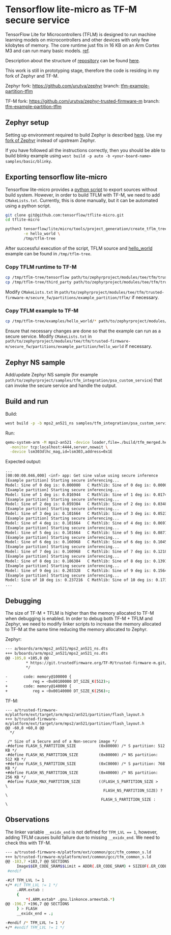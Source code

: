 # Tensorflow lite-micro as TF-M secure service

TensorFlow Lite for Microcontrollers (TFLM) is designed to run machine learning models on microcontrollers and other devices with only few kilobytes of memory. The core runtime just fits in 16 KB on an Arm Cortex M3 and can run many basic models. [ref](https://www.tensorflow.org/lite/microcontrollers).

Description about the structure of [repository](https://github.com/tensorflow/tflite-micro/tree/main/tensorflow/lite/micro) can be found [here](https://www.tensorflow.org/lite/microcontrollers/library).

This work is still in prototyping stage, therefore the code is residing in my fork of Zephyr and TF-M.

Zephyr fork: https://github.com/urutva/zephyr
branch: [tfm-example-partition-tflm](https://github.com/urutva/zephyr/tree/tfm-example-partition-tflm)

TF-M fork: https://github.com/urutva/zephyr-trusted-firmware-m
branch: [tfm-example-partition-tflm](https://github.com/urutva/zephyr-trusted-firmware-m/tree/tfm-example-partition-tflm)

## Zephyr setup
Setting up environment required to build Zephyr is described [here](https://docs.zephyrproject.org/latest/getting_started/index.html). Use my [fork of Zephyr](https://github.com/urutva/zephyr/tree/tfm-example-partition-tflm) instead of upstream Zephyr.

If you have followed all the instructions correctly, then you should be able to build blinky example using `west build -p auto -b <your-board-name> samples/basic/blinky`.

## Exporting tensorflow lite-micro

Tensorflow lite-micro provides a [python script](https://github.com/tensorflow/tflite-micro/blob/main/tensorflow/lite/micro/tools/project_generation/create_tflm_tree.py) to export sources without build system. However, in order to build TFLM with TF-M, we need to add `CMakeLists.txt`. Currently, this is done manually, but it can be automated using a python script.

```bash
git clone git@github.com:tensorflow/tflite-micro.git
cd tflite-micro

python3 tensorflow/lite/micro/tools/project_generation/create_tflm_tree.py \
        -e hello_world \
        /tmp/tflm-tree
```

After successful execution of the script, TFLM source and [hello_world](https://github.com/tensorflow/tflite-micro/tree/main/tensorflow/lite/micro/examples/hello_world) example can be found in `/tmp/tflm-tree`.

### Copy TFLM runtime to TF-M

```bash
cp /tmp/tflm-tree/tensorflow path/to/zephyrproject/modules/tee/tfm/trusted-firmware-m/secure_fw/partitions/example_partition/tflm/
cp /tmp/tflm-tree/third_party path/to/zephyrproject/modules/tee/tfm/trusted-firmware-m/secure_fw/partitions/example_partition/tflm/
```

Modify `CMakeLists.txt` in `path/to/zephyrproject/modules/tee/tfm/trusted-firmware-m/secure_fw/partitions/example_partition/tflm/` if necessary.

### Copy TFLM example to TF-M

```bash
cp /tmp/tflm-tree/examples/hello_world/* path/to/zephyrproject/modules/tee/tfm/trusted-firmware-m/secure_fw/partitions/example_partition/hello_world
```

Ensure that necessary changes are done so that the example can run as a secure service. Modify `CMakeLists.txt` in `path/to/zephyrproject/modules/tee/tfm/trusted-firmware-m/secure_fw/partitions/example_partition/hello_world` if necessary.

## Zephyr NS sample

Add/update Zephyr NS sample (for example `path/to/zephyrproject/samples/tfm_integration/psa_custom_service`) that can invoke the secure service and handle the output.

## Build and run

Build:
```bash
west build -p -b mps2_an521_ns samples/tfm_integration/psa_custom_service
```

Run:
```bash
qemu-system-arm -M mps2-an521 -device loader,file=./build/tfm_merged.hex -serial stdio \
  -monitor tcp:localhost:4444,server,nowait \
  -device lsm303dlhc_mag,id=lsm303,address=0x1E
```

Expected output:
```bash
...
[00:00:00.046,000] <inf> app: Get sine value using secure inference
[Example partition] Starting secure inferencing...
Model: Sine of 0 deg is: 0.000000	C Mathlib: Sine of 0 deg is: 0.000000	Deviation: 0.000000
[Example partition] Starting secure inferencing...
Model: Sine of 1 deg is: 0.016944	C Mathlib: Sine of 1 deg is: 0.017452	Deviation: 0.000508
[Example partition] Starting secure inferencing...
Model: Sine of 2 deg is: 0.059304	C Mathlib: Sine of 2 deg is: 0.034899	Deviation: 0.024405
[Example partition] Starting secure inferencing...
Model: Sine of 3 deg is: 0.101664	C Mathlib: Sine of 3 deg is: 0.052336	Deviation: 0.049328
[Example partition] Starting secure inferencing...
Model: Sine of 4 deg is: 0.101664	C Mathlib: Sine of 4 deg is: 0.069756	Deviation: 0.031908
[Example partition] Starting secure inferencing...
Model: Sine of 5 deg is: 0.101664	C Mathlib: Sine of 5 deg is: 0.087156	Deviation: 0.014508
[Example partition] Starting secure inferencing...
Model: Sine of 6 deg is: 0.160968	C Mathlib: Sine of 6 deg is: 0.104528	Deviation: 0.056440
[Example partition] Starting secure inferencing...
Model: Sine of 7 deg is: 0.160968	C Mathlib: Sine of 7 deg is: 0.121869	Deviation: 0.039099
[Example partition] Starting secure inferencing...
Model: Sine of 8 deg is: 0.186384	C Mathlib: Sine of 8 deg is: 0.139173	Deviation: 0.047211
[Example partition] Starting secure inferencing...
Model: Sine of 9 deg is: 0.203328	C Mathlib: Sine of 9 deg is: 0.156434	Deviation: 0.046894
[Example partition] Starting secure inferencing...
Model: Sine of 10 deg is: 0.237216	C Mathlib: Sine of 10 deg is: 0.173648	Deviation: 0.063568
...
````


## Debugging
The size of TF-M + TFLM is higher than the memory allocated to TF-M when debugging is enabled. In order to debug both TF-M + TFLM and Zephyr, we need to modify linker scripts to increase the memory allocated to TF-M at the same time reducing the memory allocated to Zephyr.

Zephyr:
```bash
--- a/boards/arm/mps2_an521/mps2_an521_ns.dts
+++ b/boards/arm/mps2_an521/mps2_an521_ns.dts
@@ -105,8 +105,8 @@
         * https://git.trustedfirmware.org/TF-M/trusted-firmware-m.git/tree/platform/ext/target/mps2/an521/partition/flash_layout.h
         */

-       code: memory@100000 {
-           reg = <0x00100000 DT_SIZE_K(512)>;
+       code: memory@140000 {
+           reg = <0x00140000 DT_SIZE_K(256)>;
```

TF-M:
```
--- a/trusted-firmware-m/platform/ext/target/arm/mps2/an521/partition/flash_layout.h
+++ b/trusted-firmware-m/platform/ext/target/arm/mps2/an521/partition/flash_layout.h
@@ -60,8 +60,8 @@
  */

 /* Size of a Secure and of a Non-secure image */
-#define FLASH_S_PARTITION_SIZE          (0x80000) /* S partition: 512 KB */
-#define FLASH_NS_PARTITION_SIZE         (0x80000) /* NS partition: 512 KB */
+#define FLASH_S_PARTITION_SIZE          (0xC0000) /* S partition: 768 KB */
+#define FLASH_NS_PARTITION_SIZE         (0x40000) /* NS partition: 256 KB */
 #define FLASH_MAX_PARTITION_SIZE        ((FLASH_S_PARTITION_SIZE >   \
                                           FLASH_NS_PARTITION_SIZE) ? \
                                          FLASH_S_PARTITION_SIZE :    \
```

## Observations
The linker variable `__exidx_end` is not defined for `TFM_LVL == 1`, however, adding TFLM causes build failure due to missing `__exidx_end`. We need to check this with TF-M.

```bash
--- a/trusted-firmware-m/platform/ext/common/gcc/tfm_common_s.ld
+++ b/trusted-firmware-m/platform/ext/common/gcc/tfm_common_s.ld
@@ -183,7 +183,7 @@ SECTIONS
     Image$$ER_CODE_SRAM$$Limit = ADDR(.ER_CODE_SRAM) + SIZEOF(.ER_CODE_SRAM);
 #endif

-#if TFM_LVL != 1
+/* #if TFM_LVL != 1 */
     .ARM.extab :
     {
         *(.ARM.extab* .gnu.linkonce.armextab.*)
@@ -196,7 +196,7 @@ SECTIONS
     } > FLASH
     __exidx_end = .;

-#endif /* TFM_LVL != 1 */
+/* #endif TFM_LVL != 1 */
```